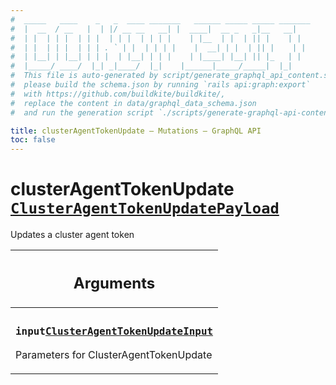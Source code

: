```yaml
---
#  _____   ____    _   _  ____ _______   ______ _____ _____ _______
#  |  __  / __   |  | |/ __ __   __| |  ____|  __ _   _|__   __|
#  | |  | | |  | | |  | | |  | | | |    | |__  | |  | || |    | |
#  | |  | | |  | | | . ` | |  | | | |    |  __| | |  | || |    | |
#  | |__| | |__| | | |  | |__| | | |    | |____| |__| || |_   | |
#  |_____/ ____/  |_| _|____/  |_|    |______|_____/_____|  |_|
#  This file is auto-generated by script/generate_graphql_api_content.sh,
#  please build the schema.json by running `rails api:graph:export`
#  with https://github.com/buildkite/buildkite/,
#  replace the content in data/graphql_data_schema.json
#  and run the generation script `./scripts/generate-graphql-api-content.sh`.

title: clusterAgentTokenUpdate – Mutations – GraphQL API
toc: false
---
```

<!-- vale off -->
<h1 class="has-pills" data-algolia-exclude>
  clusterAgentTokenUpdate
  <a href="/docs/apis/graphql/schemas/object/clusteragenttokenupdatepayload" class="pill pill--object pill--normal-case pill--large" title="Go to OBJECT ClusterAgentTokenUpdatePayload"><code>ClusterAgentTokenUpdatePayload</code></a>

</h1>
<!-- vale on -->


Updates a cluster agent token

<table class="responsive-table responsive-table--single-column-rows">
  <thead>
    <th>
      <h2 data-algolia-exclude>Arguments</h2>
    </th>
  </thead>
  <tbody>
    <tr><td><h3 class="is-small has-pills"><code>input</code><a href="/docs/apis/graphql/schemas/input_object/clusteragenttokenupdateinput" class="pill pill--input_object pill--normal-case pill--medium" title="Go to INPUT_OBJECT ClusterAgentTokenUpdateInput"><code>ClusterAgentTokenUpdateInput</code></a></h3><p>Parameters for ClusterAgentTokenUpdate</p></td></tr>
  </tbody>
</table>
